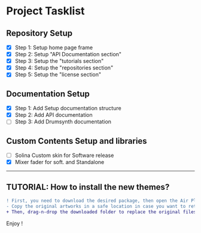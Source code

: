 # Project Tasklist

## Repository Setup

- [x] Step 1: Setup home page frame
- [x] Step 2: Setup "API Documentation section"
- [x] Step 3: Setup the "tutorials section"
- [x] Step 4: Setup the "repositories section"
- [x] Step 5: Setup the "license section"

## Documentation Setup

- [x] Step 1: Add Setup documentation structure
- [x] Step 2: Add API documentation
- [ ] Step 3: Add Drumsynth documentation

## Custom Contents Setup and libraries

- [ ] Solina Custom skin for Software release
- [x] Mixer fader for soft. and Standalone

---

## TUTORIAL: How to install the new themes?

```diff 
! First, you need to download the desired package, then open the Air Plugins Themes folder in your computer.
- Copy the original artworks in a safe location in case you want to return to the original design!
+ Then, drag-n-drop the downloaded folder to replace the original files
```
Enjoy !





